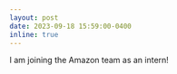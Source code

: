 ```yaml
---
layout: post
date: 2023-09-18 15:59:00-0400
inline: true
---
```


I am joining the Amazon team as an intern!